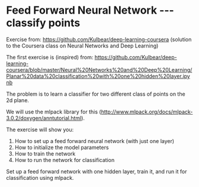 # Feed Forward Neural Network --- classify points

Exercise from: https://github.com/Kulbear/deep-learning-coursera (solution to the Coursera class on Neural Networks and Deep Learning)

The first exercise is (inspired) from:
https://github.com/Kulbear/deep-learning-coursera/blob/master/Neural%20Networks%20and%20Deep%20Learning/Planar%20data%20classification%20with%20one%20hidden%20layer.ipynb


The problem is to learn a classifier for two different class of points on the 2d plane.

We will use the mlpack library for this (http://www.mlpack.org/docs/mlpack-3.0.2/doxygen/anntutorial.html).


The exercise will show you:

1. How to set up a feed forward neural network (with just one layer)
2. How to initialize the model parameters
3. How to train the network
4. How to run the network for classification


Set up a feed forward network with one hidden layer, train it, and run it for classification using mlpack.



